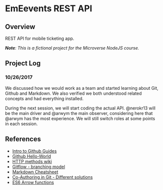 # EmEevents REST API

## Overview

REST API for mobile ticketing app.

***Note**: This is a fictional project for the Microverse NodeJS course.*

## Project Log
### 10/26/2017
We discussed how we would work as a team and started learning about Git, Github and Markdown. We also verified we both understood related concepts and had everything installed. 

During the next session, we will start coding the actual API. @nerokr13 will be the main driver and @arwym the main observer, considering here that @arwym has the most experience. We will still switch roles at some points in each session.

## References

* [Intro to Github Guides](https://guides.github.com/introduction/getting-your-project-on-github/)
* [Github Hello-World](https://guides.github.com/activities/hello-world/)
* [HTTP methods wiki](https://en.wikipedia.org/wiki/Hypertext_Transfer_Protocol#Request_methods)
* [Gitflow - branching model](http://nvie.com/posts/a-successful-git-branching-model/)
* [Markdown Cheatsheet](https://github.com/adam-p/markdown-here/wiki/Markdown-Cheatsheet)
* [Co-Authoring in Git - Different solutions](https://stackoverflow.com/questions/7442112/attributing-a-single-commit-to-multiple-developers)
* [ES6 Arrow functions](https://developer.mozilla.org/en-US/docs/Web/JavaScript/Reference/Functions/Arrow_functions)